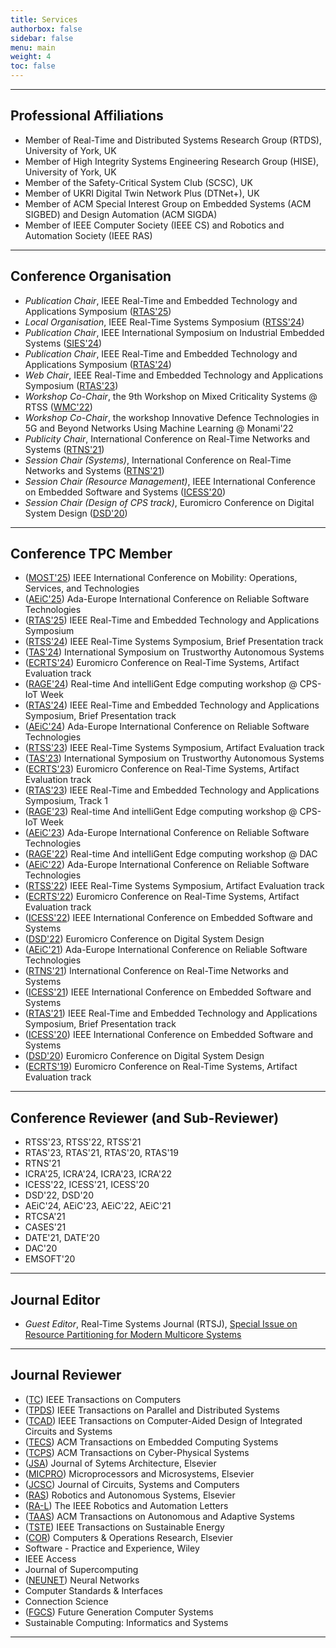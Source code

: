 ```yaml
---
title: Services
authorbox: false
sidebar: false
menu: main
weight: 4
toc: false
---
```


---

## Professional Affiliations

- Member of Real-Time and Distributed Systems Research Group (RTDS), University of York, UK
- Member of High Integrity Systems Engineering Research Group (HISE), University of York, UK
- Member of the Safety-Critical System Club (SCSC), UK
- Member of UKRI Digital Twin Network Plus (DTNet+), UK
- Member of ACM Special Interest Group on Embedded Systems (ACM SIGBED) and Design Automation (ACM SIGDA)
- Member of IEEE Computer Society (IEEE CS) and Robotics and Automation Society (IEEE RAS)

---

## Conference Organisation

- *Publication Chair*, IEEE Real-Time and Embedded Technology and Applications Symposium (<u>RTAS'25</u>)
- *Local Organisation*, IEEE Real-Time Systems Symposium (<u>RTSS'24</u>)
- *Publication Chair*, IEEE International Symposium on Industrial Embedded Systems (<u>SIES'24</u>)
- *Publication Chair*, IEEE Real-Time and Embedded Technology and Applications Symposium (<u>RTAS'24</u>)
- *Web Chair*, IEEE Real-Time and Embedded Technology and Applications Symposium (<u>RTAS'23</u>)
- *Workshop Co-Chair*, the 9th Workshop on Mixed Criticality Systems @ RTSS (<u>WMC'22</u>)
- *Workshop Co-Chair*, the workshop Innovative Defence Technologies in 5G and Beyond Networks Using Machine Learning @ Monami'22
- *Publicity Chair*, International Conference on Real-Time Networks and Systems (<u>RTNS'21</u>)
- *Session Chair (Systems)*, International Conference on Real-Time Networks and Systems (<u>RTNS'21</u>)
- *Session Chair (Resource Management)*, IEEE International Conference on Embedded Software and Systems (<u>ICESS'20</u>)
- *Session Chair (Design of CPS track)*, Euromicro Conference on Digital System Design (<u>DSD'20</u>)

---

## Conference TPC Member

- (<u>MOST'25</u>) IEEE International Conference on Mobility: Operations, Services, and Technologies
- (<u>AEiC'25</u>) Ada-Europe International Conference on Reliable Software Technologies
- (<u>RTAS'25</u>) IEEE Real-Time and Embedded Technology and Applications Symposium
- (<u>RTSS'24</u>) IEEE Real-Time Systems Symposium, Brief Presentation track
- (<u>TAS'24</u>) International Symposium on Trustworthy Autonomous Systems
- (<u>ECRTS'24</u>) Euromicro Conference on Real-Time Systems, Artifact Evaluation track
- (<u>RAGE'24</u>) Real-time And intelliGent Edge computing workshop @ CPS-IoT Week
- (<u>RTAS'24</u>) IEEE Real-Time and Embedded Technology and Applications Symposium, Brief Presentation track
- (<u>AEiC'24</u>) Ada-Europe International Conference on Reliable Software Technologies
- (<u>RTSS'23</u>) IEEE Real-Time Systems Symposium, Artifact Evaluation track
- (<u>TAS'23</u>) International Symposium on Trustworthy Autonomous Systems
- (<u>ECRTS'23</u>) Euromicro Conference on Real-Time Systems, Artifact Evaluation track
- (<u>RTAS'23</u>) IEEE Real-Time and Embedded Technology and Applications Symposium, Track 1
- (<u>RAGE'23</u>) Real-time And intelliGent Edge computing workshop @ CPS-IoT Week
- (<u>AEiC'23</u>) Ada-Europe International Conference on Reliable Software Technologies  
- (<u>RAGE'22</u>) Real-time And intelliGent Edge computing workshop @ DAC
- (<u>AEiC'22</u>) Ada-Europe International Conference on Reliable Software Technologies  
- (<u>RTSS'22</u>) IEEE Real-Time Systems Symposium, Artifact Evaluation track
- (<u>ECRTS'22</u>) Euromicro Conference on Real-Time Systems, Artifact Evaluation track
- (<u>ICESS'22</u>) IEEE International Conference on Embedded Software and Systems
- (<u>DSD'22</u>) Euromicro Conference on Digital System Design
- (<u>AEiC'21</u>) Ada-Europe International Conference on Reliable Software Technologies
- (<u>RTNS'21</u>) International Conference on Real-Time Networks and Systems
- (<u>ICESS'21</u>) IEEE International Conference on Embedded Software and Systems
- (<u>RTAS'21</u>) IEEE Real-Time and Embedded Technology and Applications Symposium, Brief Presentation track
- (<u>ICESS'20</u>) IEEE International Conference on Embedded Software and Systems
- (<u>DSD'20</u>) Euromicro Conference on Digital System Design
- (<u>ECRTS'19</u>) Euromicro Conference on Real-Time Systems, Artifact Evaluation track

---

## Conference Reviewer (and Sub-Reviewer)

- RTSS'23, RTSS'22, RTSS'21
- RTAS'23, RTAS'21, RTAS'20, RTAS'19
- RTNS'21
- ICRA'25, ICRA'24, ICRA'23, ICRA'22
- ICESS'22, ICESS'21, ICESS'20
- DSD'22, DSD'20
- AEiC'24, AEiC'23, AEiC'22, AEiC'21
- RTCSA'21
- CASES'21
- DATE'21, DATE'20
- DAC'20
- EMSOFT'20

---

## Journal Editor

- *Guest Editor*, Real-Time Systems Journal (RTSJ), [Special Issue on Resource Partitioning for Modern Multicore Systems](https://link.springer.com/journal/11241/volumes-and-issues/60-3)

---

## Journal Reviewer

- (<u>TC</u>) IEEE Transactions on Computers
- (<u>TPDS</u>) IEEE Transactions on Parallel and Distributed Systems
- (<u>TCAD</u>) IEEE Transactions on Computer-Aided Design of Integrated Circuits and Systems
- (<u>TECS</u>) ACM Transactions on Embedded Computing Systems
- (<u>TCPS</u>) ACM Transactions on Cyber-Physical Systems
- (<u>JSA</u>) Journal of Sytems Architecture, Elsevier
- (<u>MICPRO</u>) Microprocessors and Microsystems, Elsevier
- (<u>JCSC</u>) Journal of Circuits, Systems and Computers
- (<u>RAS</u>) Robotics and Autonomous Systems, Elsevier
- (<u>RA-L</u>) The IEEE Robotics and Automation Letters
- (<u>TAAS</u>) ACM Transactions on Autonomous and Adaptive Systems
- (<u>TSTE</u>) IEEE Transactions on Sustainable Energy
- (<u>COR</u>) Computers & Operations Research, Elsevier
- Software - Practice and Experience, Wiley
- IEEE Access
- Journal of Supercomputing
- (<u>NEUNET</u>) Neural Networks
- Computer Standards & Interfaces
- Connection Science
- (<u>FGCS</u>) Future Generation Computer Systems
- Sustainable Computing: Informatics and Systems

---
